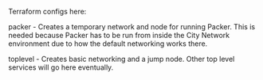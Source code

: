 Terraform configs here:

packer - Creates a temporary network and node for running Packer. This is
needed because Packer has to be run from inside the City Network environment
due to how the default networking works there.

toplevel - Creates basic networking and a jump node. Other top level services
will go here eventually.

